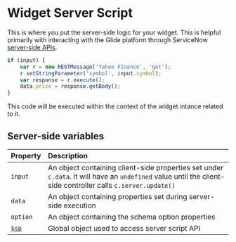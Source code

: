 # Widget Server Script
This is where you put the server-side logic for your widget. This is helpful primarily with interacting with the Glide platform through ServiceNow [server-side APIs](http://wiki.servicenow.com/index.php?title=Server_API_Reference#gsc.tab=0). 

```javascript
if (input) {
	var r = new RESTMessage('Yahoo Finance', 'get');
	r.setStringParameter('symbol', input.symbol);
	var response = r.execute();
	data.price = response.getBody();
}
```

This code will be executed within the context of the widget intance related to it.

## Server-side variables

| Property | Description |
| :------ | :----------- |
| `input`   | An object containing client-side properties set under `c.data`. It will have an `undefined` value until the client-side controller calls `c.server.update()` |
| `data` | An object containing properties set during server-side execution |
| `option`    | An object containing the schema option properties |
| [`$sp`](/widget_server_script_apis.md) | Global object used to access server script API |

